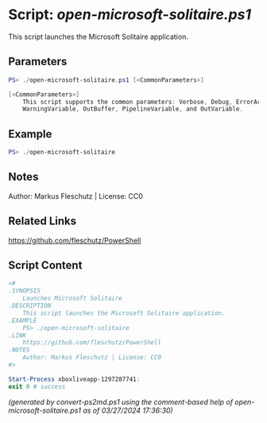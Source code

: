 Script: *open-microsoft-solitaire.ps1*
========================

This script launches the Microsoft Solitaire application.

Parameters
----------
```powershell
PS> ./open-microsoft-solitaire.ps1 [<CommonParameters>]

[<CommonParameters>]
    This script supports the common parameters: Verbose, Debug, ErrorAction, ErrorVariable, WarningAction, 
    WarningVariable, OutBuffer, PipelineVariable, and OutVariable.
```

Example
-------
```powershell
PS> ./open-microsoft-solitaire

```

Notes
-----
Author: Markus Fleschutz | License: CC0

Related Links
-------------
https://github.com/fleschutz/PowerShell

Script Content
--------------
```powershell
<#
.SYNOPSIS
	Launches Microsoft Solitaire 
.DESCRIPTION
	This script launches the Microsoft Solitaire application.
.EXAMPLE
	PS> ./open-microsoft-solitaire
.LINK
	https://github.com/fleschutz/PowerShell
.NOTES
	Author: Markus Fleschutz | License: CC0
#>

Start-Process xboxliveapp-1297287741:
exit 0 # success
```

*(generated by convert-ps2md.ps1 using the comment-based help of open-microsoft-solitaire.ps1 as of 03/27/2024 17:36:30)*
